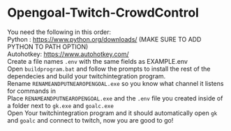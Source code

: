  # Opengoal-Twitch-CrowdControl  
You need the following in this order:  
Python : https://www.python.org/downloads/ (MAKE SURE TO ADD PYTHON TO PATH OPTION)   
Autohotkey: https://www.autohotkey.com/  
Create a file names `.env` with the same fields as EXAMPLE.env  
Open `buildprogram.bat` and follow the prompts to install the rest of the dependecies and build your twitchintegration program.  
Rename `RENAMEANDPUTNEAROPENGOAL.exe` so you know what channel it listens for commands in  
Place `RENAMEANDPUTNEAROPENGOAL.exe` and the `.env` file you created inside of a folder next to `gk.exe` and `goalc.exe`  
Open Your twitchintegration program and it should automatically open `gk` and `goalc` and connect to twitch, now you are good to go!  
